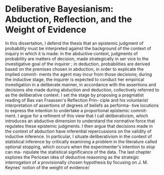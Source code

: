 # Deliberative Bayesianism: Abduction, Reflection, and the Weight of Evidence

In this dissertation, I defend the thesis that an epistemic judgment of probability must be interpreted against the background of the context of inquiry in which it is made: in the abductive context, judgments of probability are matters of decision, made strategically in ser vice to the investigative goal of the inquirer ; in deduction, probabilities are derived based on the premises chosen in abduction, in order to explicate the implied commit- ments the agent may incur from those decisions; during the inductive stage, the inquirer is expected to conduct her empirical investigation in a deliberate manner, in accordance with the assertions and decisions she made during abduction and deduction, collectively referred to as the deliberative context. I set the stage by proposing a pragmatist reading of Bas van Fraassen's Reflection Prin- ciple and his voluntarist interpretation of assertions of degrees of beliefs as performa- tive locutions to express the intention to undertake a proportional epistemic commit- ment. I argue for a refiment of this view that I call deliberativism, which introduces an abductive dimension to understand the normative force that regulates these epistemic judgments. I then argue that decisions made in the context of abduction have inferential repercussions on the validity of inductive inference. In particular, I situate deliberativism in the context of statistical inference by critically examining a problem in the literature called optional stopping, which occurs when the experimenter's intention to stop can ma- nipulate the statistical significance of the data. The last chapter explores the Pericean idea of deductive reasoning as the strategic interrogation of a provisionally chosen hypothesis by focusing on J. M. Keynes' notion of the weight of evidence/
